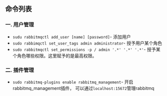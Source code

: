 ## 命令列表

### 一. 用户管理

- `sudu rabbitmqctl add_user [name] [password]`- 添加用户
- `sudo rabbimqctl set_user_tags admin administrator`- 授予用户某个角色
- `sudo rabbitmqctl set_permissions -p / admin '.*' '.*' '.*'`- 授予某个角色哪些权限。这里赋予的是最高权限。

### 二. 插件管理

- `sudo rabbitmq-plugins enable rabbitmq_management`- 开启rabbitmq_management插件， 可以通过`localhost:15672`管理rabbitmq


